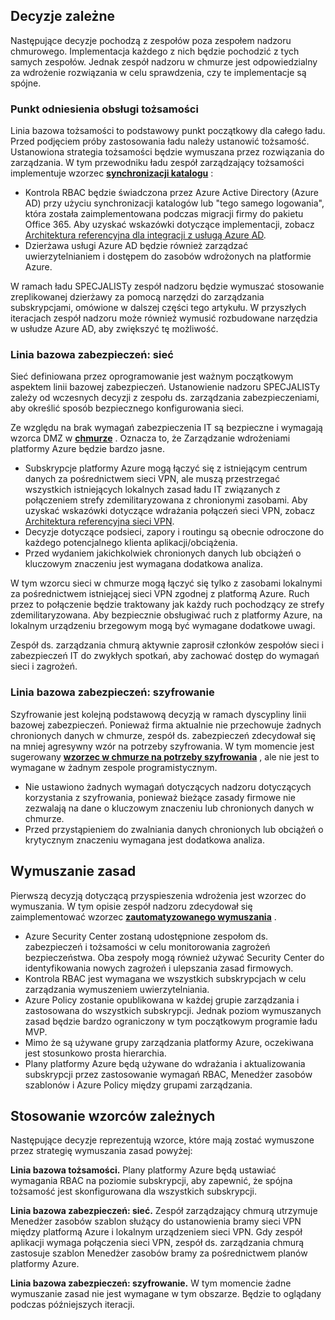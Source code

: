 <!-- TEMPLATE FILE - DO NOT ADD METADATA -->
<!-- markdownlint-disable MD002 MD041 -->

## <a name="dependent-decisions"></a>Decyzje zależne

Następujące decyzje pochodzą z zespołów poza zespołem nadzoru chmurowego. Implementacja każdego z nich będzie pochodzić z tych samych zespołów. Jednak zespół nadzoru w chmurze jest odpowiedzialny za wdrożenie rozwiązania w celu sprawdzenia, czy te implementacje są spójne.

### <a name="identity-baseline"></a>Punkt odniesienia obsługi tożsamości

Linia bazowa tożsamości to podstawowy punkt początkowy dla całego ładu. Przed podjęciem próby zastosowania ładu należy ustanowić tożsamość. Ustanowiona strategia tożsamości będzie wymuszana przez rozwiązania do zarządzania.
W tym przewodniku ładu zespół zarządzający tożsamości implementuje wzorzec **[synchronizacji katalogu](~/decision-guides/identity/index.md#directory-synchronization)** :

- Kontrola RBAC będzie świadczona przez Azure Active Directory (Azure AD) przy użyciu synchronizacji katalogów lub "tego samego logowania", która została zaimplementowana podczas migracji firmy do pakietu Office 365. Aby uzyskać wskazówki dotyczące implementacji, zobacz [Architektura referencyjna dla integracji z usługą Azure AD](https://docs.microsoft.com/azure/architecture/reference-architectures/identity/azure-ad).
- Dzierżawa usługi Azure AD będzie również zarządzać uwierzytelnianiem i dostępem do zasobów wdrożonych na platformie Azure.

W ramach ładu SPECJALISTy zespół nadzoru będzie wymuszać stosowanie zreplikowanej dzierżawy za pomocą narzędzi do zarządzania subskrypcjami, omówione w dalszej części tego artykułu. W przyszłych iteracjach zespół nadzoru może również wymusić rozbudowane narzędzia w usłudze Azure AD, aby zwiększyć tę możliwość.

### <a name="security-baseline-networking"></a>Linia bazowa zabezpieczeń: sieć

Sieć definiowana przez oprogramowanie jest ważnym początkowym aspektem linii bazowej zabezpieczeń. Ustanowienie nadzoru SPECJALISTy zależy od wczesnych decyzji z zespołu ds. zarządzania zabezpieczeniami, aby określić sposób bezpiecznego konfigurowania sieci.

Ze względu na brak wymagań zabezpieczenia IT są bezpieczne i wymagają wzorca DMZ w **[chmurze](~/decision-guides/software-defined-network/cloud-dmz.md)** . Oznacza to, że Zarządzanie wdrożeniami platformy Azure będzie bardzo jasne.

- Subskrypcje platformy Azure mogą łączyć się z istniejącym centrum danych za pośrednictwem sieci VPN, ale muszą przestrzegać wszystkich istniejących lokalnych zasad ładu IT związanych z połączeniem strefy zdemilitaryzowana z chronionymi zasobami. Aby uzyskać wskazówki dotyczące wdrażania połączeń sieci VPN, zobacz [Architektura referencyjna sieci VPN](https://docs.microsoft.com/azure/architecture/reference-architectures/hybrid-networking/vpn).
- Decyzje dotyczące podsieci, zapory i routingu są obecnie odroczone do każdego potencjalnego klienta aplikacji/obciążenia.
- Przed wydaniem jakichkolwiek chronionych danych lub obciążeń o kluczowym znaczeniu jest wymagana dodatkowa analiza.

W tym wzorcu sieci w chmurze mogą łączyć się tylko z zasobami lokalnymi za pośrednictwem istniejącej sieci VPN zgodnej z platformą Azure. Ruch przez to połączenie będzie traktowany jak każdy ruch pochodzący ze strefy zdemilitaryzowana. Aby bezpiecznie obsługiwać ruch z platformy Azure, na lokalnym urządzeniu brzegowym mogą być wymagane dodatkowe uwagi.

Zespół ds. zarządzania chmurą aktywnie zaprosił członków zespołów sieci i zabezpieczeń IT do zwykłych spotkań, aby zachować dostęp do wymagań sieci i zagrożeń.

### <a name="security-baseline-encryption"></a>Linia bazowa zabezpieczeń: szyfrowanie

Szyfrowanie jest kolejną podstawową decyzją w ramach dyscypliny linii bazowej zabezpieczeń. Ponieważ firma aktualnie nie przechowuje żadnych chronionych danych w chmurze, zespół ds. zabezpieczeń zdecydował się na mniej agresywny wzór na potrzeby szyfrowania.
W tym momencie jest sugerowany **[wzorzec w chmurze na potrzeby szyfrowania](~/decision-guides/encryption/index.md#key-management)** , ale nie jest to wymagane w żadnym zespole programistycznym.

- Nie ustawiono żadnych wymagań dotyczących nadzoru dotyczących korzystania z szyfrowania, ponieważ bieżące zasady firmowe nie zezwalają na dane o kluczowym znaczeniu lub chronionych danych w chmurze.
- Przed przystąpieniem do zwalniania danych chronionych lub obciążeń o krytycznym znaczeniu wymagana jest dodatkowa analiza.

## <a name="policy-enforcement"></a>Wymuszanie zasad

Pierwszą decyzją dotyczącą przyspieszenia wdrożenia jest wzorzec do wymuszania. W tym opisie zespół nadzoru zdecydował się zaimplementować wzorzec **[zautomatyzowanego wymuszania](~/decision-guides/policy-enforcement/index.md#automated-enforcement)** .

- Azure Security Center zostaną udostępnione zespołom ds. zabezpieczeń i tożsamości w celu monitorowania zagrożeń bezpieczeństwa. Oba zespoły mogą również używać Security Center do identyfikowania nowych zagrożeń i ulepszania zasad firmowych.
- Kontrola RBAC jest wymagana we wszystkich subskrypcjach w celu zarządzania wymuszeniem uwierzytelniania.
- Azure Policy zostanie opublikowana w każdej grupie zarządzania i zastosowana do wszystkich subskrypcji. Jednak poziom wymuszanych zasad będzie bardzo ograniczony w tym początkowym programie ładu MVP.
- Mimo że są używane grupy zarządzania platformy Azure, oczekiwana jest stosunkowo prosta hierarchia.
- Plany platformy Azure będą używane do wdrażania i aktualizowania subskrypcji przez zastosowanie wymagań RBAC, Menedżer zasobów szablonów i Azure Policy między grupami zarządzania.

## <a name="applying-the-dependent-patterns"></a>Stosowanie wzorców zależnych

Następujące decyzje reprezentują wzorce, które mają zostać wymuszone przez strategię wymuszania zasad powyżej:

**Linia bazowa tożsamości.** Plany platformy Azure będą ustawiać wymagania RBAC na poziomie subskrypcji, aby zapewnić, że spójna tożsamość jest skonfigurowana dla wszystkich subskrypcji.

**Linia bazowa zabezpieczeń: sieć.** Zespół zarządzający chmurą utrzymuje Menedżer zasobów szablon służący do ustanowienia bramy sieci VPN między platformą Azure i lokalnym urządzeniem sieci VPN. Gdy zespół aplikacji wymaga połączenia sieci VPN, zespół ds. zarządzania chmurą zastosuje szablon Menedżer zasobów bramy za pośrednictwem planów platformy Azure.

**Linia bazowa zabezpieczeń: szyfrowanie.** W tym momencie żadne wymuszanie zasad nie jest wymagane w tym obszarze. Będzie to oglądany podczas późniejszych iteracji.
